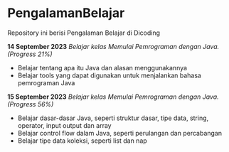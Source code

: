 PengalamanBelajar
==
Repository ini berisi Pengalaman Belajar di Dicoding

**14 September 2023**  *Belajar kelas Memulai Pemrograman dengan Java. (Progress 21%)*
- Belajar tentang apa itu Java dan alasan menggunakannya
- Belajar tools yang dapat digunakan untuk menjalankan bahasa pemrograman Java

**15 September 2023**  *Belajar kelas Memulai Pemrograman dengan Java. (Progress 56%)*
- Belajar dasar-dasar Java, seperti struktur dasar, tipe data, string, operator, input output dan array
- Belajar control flow dalam Java, seperti perulangan dan percabangan
- Belajar tipe data koleksi, seperti list dan nap 
